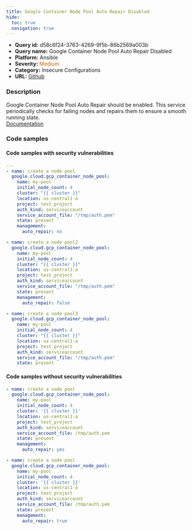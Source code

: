 ```yaml
---
title: Google Container Node Pool Auto Repair Disabled
hide:
  toc: true
  navigation: true
---
```


<style>
  .highlight .hll {
    background-color: #ff171742;
  }
  .md-content {
    max-width: 1100px;
    margin: 0 auto;
  }
</style>

-   **Query id:** d58c6f24-3763-4269-9f5b-86b2569a003b
-   **Query name:** Google Container Node Pool Auto Repair Disabled
-   **Platform:** Ansible
-   **Severity:** <span style="color:#C60">Medium</span>
-   **Category:** Insecure Configurations
-   **URL:** [Github](https://github.com/Checkmarx/kics/tree/master/assets/queries/ansible/gcp/google_container_node_pool_auto_repair_disabled)

### Description
Google Container Node Pool Auto Repair should be enabled. This service periodically checks for failing nodes and repairs them to ensure a smooth running state.<br>
[Documentation](https://docs.ansible.com/ansible/latest/collections/google/cloud/gcp_container_node_pool_module.html)

### Code samples
#### Code samples with security vulnerabilities
```yaml title="Postitive test num. 1 - yaml file" hl_lines="26 29 13"
---
- name: create a node pool
  google.cloud.gcp_container_node_pool:
    name: my-pool
    initial_node_count: 4
    cluster: "{{ cluster }}"
    location: us-central1-a
    project: test_project
    auth_kind: serviceaccount
    service_account_file: "/tmp/auth.pem"
    state: present
    management:
      auto_repair: no

- name: create a node pool2
  google.cloud.gcp_container_node_pool:
    name: my-pool
    initial_node_count: 4
    cluster: "{{ cluster }}"
    location: us-central1-a
    project: test_project
    auth_kind: serviceaccount
    service_account_file: "/tmp/auth.pem"
    state: present
    management:
      auto_repair: false

- name: create a node pool3
  google.cloud.gcp_container_node_pool:
    name: my-pool
    initial_node_count: 4
    cluster: "{{ cluster }}"
    location: us-central1-a
    project: test_project
    auth_kind: serviceaccount
    service_account_file: "/tmp/auth.pem"
    state: present

```


#### Code samples without security vulnerabilities
```yaml title="Negative test num. 1 - yaml file"
- name: create a node pool
  google.cloud.gcp_container_node_pool:
    name: my-pool
    initial_node_count: 4
    cluster: '{{ cluster }}'
    location: us-central1-a
    project: test_project
    auth_kind: serviceaccount
    service_account_file: /tmp/auth.pem
    state: present
    management:
      auto_repair: yes

- name: create a node pool
  google.cloud.gcp_container_node_pool:
    name: my-pool
    initial_node_count: 4
    cluster: '{{ cluster }}'
    location: us-central1-a
    project: test_project
    auth_kind: serviceaccount
    service_account_file: /tmp/auth.pem
    state: present
    management:
      auto_repair: true

```

